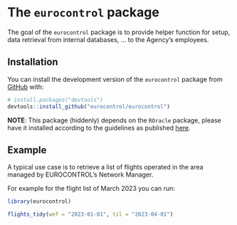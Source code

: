 
<!-- README.md is generated from README.Rmd. Please edit that file -->

# The `eurocontrol` package

<!-- badges: start -->
<!-- badges: end -->

The goal of the `eurocontrol` package is to provide helper function for
setup, data retrieval from internal databases, … to the Agency’s
employees.

## Installation

You can install the development version of the `eurocontrol` package
from [GitHub](https://github.com/) with:

``` r
# install.packages("devtools")
devtools::install_github("eurocontrol/eurocontrol")
```

**NOTE**: This package (hiddenly) depends on the `ROracle` package,
please have it installed according to the guidelines as published
[here](https://github.com/euctrl-pru/howto/wiki/Tools-Installation-and-Setup-%28For-R%29#roracle).

## Example

A typical use case is to retrieve a list of flights operated in the area
managed by EUROCONTROL’s Network Manager.

For example for the flight list of March 2023 you can run:

``` r
library(eurocontrol)

flights_tidy(wef = "2023-01-01", til = "2023-04-01")
```
